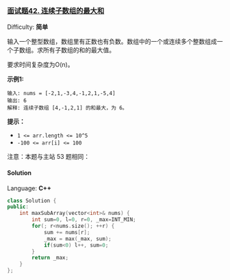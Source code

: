 ### [面试题42\. 连续子数组的最大和](https://leetcode-cn.com/problems/lian-xu-zi-shu-zu-de-zui-da-he-lcof/)

Difficulty: **简单**


输入一个整型数组，数组里有正数也有负数。数组中的一个或连续多个整数组成一个子数组。求所有子数组的和的最大值。

要求时间复杂度为O(n)。

**示例1:**

```
输入: nums = [-2,1,-3,4,-1,2,1,-5,4]
输出: 6
解释: 连续子数组 [4,-1,2,1] 的和最大，为 6。
```

**提示：**

*   `1 <= arr.length <= 10^5`
*   `-100 <= arr[i] <= 100`

注意：本题与主站 53 题相同：


#### Solution

Language: **C++**

```c++
class Solution {
public:
    int maxSubArray(vector<int>& nums) {
        int sum=0, l=0, r=0, _max=INT_MIN;
        for(; r<nums.size(); ++r) {
            sum += nums[r];
            _max = max(_max, sum);
            if(sum<0) l++, sum=0;
        }
        return _max;
    }
};
```